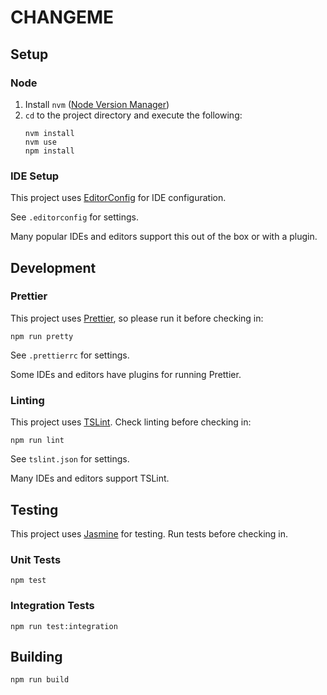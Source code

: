 # CHANGEME

## Setup

### Node

1.  Install `nvm` ([Node Version Manager])
2.  `cd` to the project directory and execute the following:
    ```
    nvm install
    nvm use
    npm install
    ```

### IDE Setup

This project uses [EditorConfig] for IDE configuration.

See `.editorconfig` for settings.

Many popular IDEs and editors support this out of the box or with a plugin.

## Development

### Prettier

This project uses [Prettier], so please run it before checking in:

```
npm run pretty
```

See `.prettierrc` for settings.

Some IDEs and editors have plugins for running Prettier.

### Linting

This project uses [TSLint]. Check linting before checking in:

```
npm run lint
```

See `tslint.json` for settings.

Many IDEs and editors support TSLint.

## Testing

This project uses [Jasmine] for testing. Run tests before checking in.

### Unit Tests

```
npm test
```

### Integration Tests

```
npm run test:integration
```

## Building

```
npm run build
```

[editorconfig]: https://editorconfig.org/
[jasmine]: https://jasmine.github.io/
[node version manager]: https://github.com/creationix/nvm
[prettier]: https://prettier.io/
[tslint]: https://palantir.github.io/tslint/
